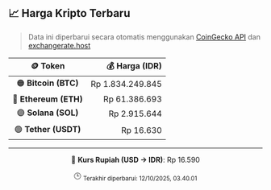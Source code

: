 

<!-- HARGA_KRIPTO -->
## 📈 Harga Kripto Terbaru

> Data ini diperbarui secara otomatis menggunakan [CoinGecko API](https://www.coingecko.com/) dan [exchangerate.host](https://exchangerate.host/)

<div align="center">

| 🪙 Token | 💰 Harga (IDR) |
|:------:|---------------:|
| 🟠 **Bitcoin (BTC)**   | Rp 1.834.249.845 |
| 🔵 **Ethereum (ETH)**  | Rp 61.386.693 |
| 🟣 **Solana (SOL)**    | Rp 2.915.644 |
| 🟢 **Tether (USDT)**   | Rp 16.630 |

---

💱 **Kurs Rupiah (USD → IDR)**: Rp 16.590

🕒 <sub>Terakhir diperbarui: 12/10/2025, 03.40.01</sub>

</div>
<!-- /HARGA_KRIPTO -->